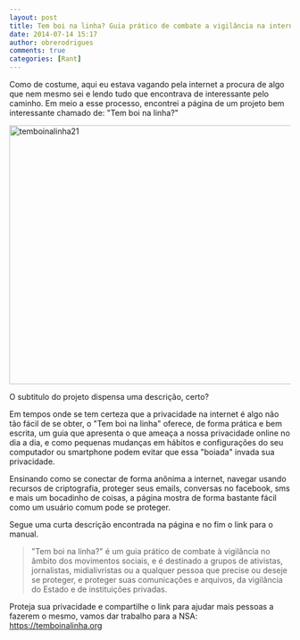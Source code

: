 ```yaml
---
layout: post
title: Tem boi na linha? Guia prático de combate a vigilância na internet
date: 2014-07-14 15:17
author: obrerodrigues
comments: true
categories: [Rant]
---
```

Como de costume, aqui eu estava vagando pela internet a procura de algo que nem mesmo sei e lendo tudo que encontrava de interessante pelo caminho. Em meio a esse processo, encontrei a página de um projeto bem interessante chamado de: "Tem boi na linha?"

<a href="https://brenn0.files.wordpress.com/2014/07/temboinalinha21.png"><img class="wp-image-1033 size-full" src="http://brenn0.files.wordpress.com/2014/07/temboinalinha21.png" alt="temboinalinha21" width="624" height="464" /></a>

O subtitulo do projeto dispensa uma descrição, certo?

Em tempos onde se tem certeza que a privacidade na internet é algo não tão fácil de se obter, o "Tem boi na linha" oferece, de forma prática e bem escrita, um guia que apresenta o que ameaça a nossa privacidade online no dia a dia, e como pequenas mudanças em hábitos e configurações do seu computador ou smartphone podem evitar que essa "boiada" invada sua privacidade.

<!--more-->

Ensinando como se conectar de forma anônima a internet, navegar usando recursos de criptografia, proteger seus emails, conversas no facebook, sms e mais um bocadinho de coisas, a página mostra de forma bastante fácil como um usuário comum pode se proteger.

Segue uma curta descrição encontrada na página e no fim o link para o manual.

<blockquote>
"Tem boi na linha?" é um guia prático de combate à vigilância no âmbito dos movimentos sociais, e é destinado a grupos de ativistas, jornalistas, midialivristas ou a qualquer pessoa que precise ou deseje se proteger, e proteger suas comunicações e arquivos, da vigilância do Estado e de instituições privadas.
</blockquote>

Proteja sua privacidade e compartilhe o link para ajudar mais pessoas a fazerem o mesmo, vamos dar trabalho para a NSA: <a href="https://temboinalinha.org" target="_blank">https://temboinalinha.org</a>
